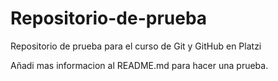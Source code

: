 # Repositorio-de-prueba
Repositorio de prueba para el curso de Git y GitHub en Platzi

Añadi mas informacion al README.md para hacer una prueba.
